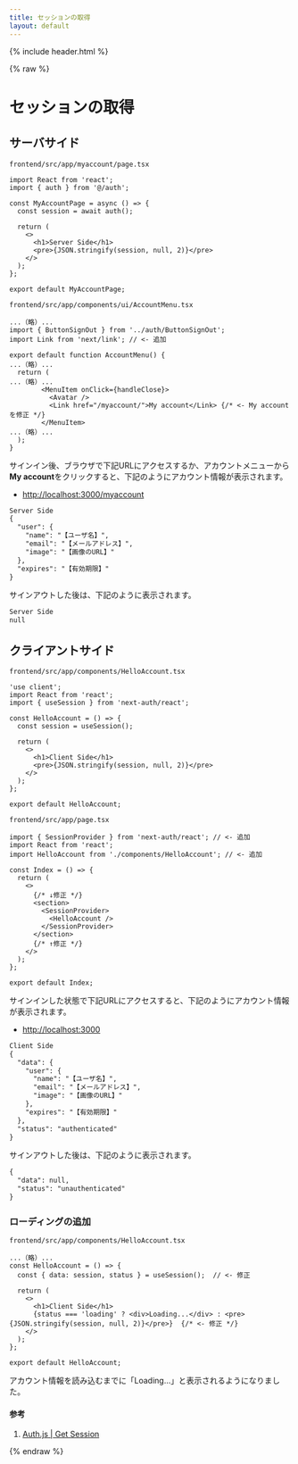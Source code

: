 ```yaml
---
title: セッションの取得
layout: default
---
```


{% include header.html %}

{% raw %}

# セッションの取得

## サーバサイド
`frontend/src/app/myaccount/page.tsx`
```tsx
import React from 'react';
import { auth } from '@/auth';

const MyAccountPage = async () => {
  const session = await auth();

  return (
    <>
      <h1>Server Side</h1>
      <pre>{JSON.stringify(session, null, 2)}</pre>
    </>
  );
};

export default MyAccountPage;
```

`frontend/src/app/components/ui/AccountMenu.tsx`
```
...（略）...
import { ButtonSignOut } from '../auth/ButtonSignOut';
import Link from 'next/link'; // <- 追加

export default function AccountMenu() {
...（略）...
  return (
...（略）...
        <MenuItem onClick={handleClose}>
          <Avatar />
          <Link href="/myaccount/">My account</Link> {/* <- My accountを修正 */}
        </MenuItem>
...（略）...
  );
}
```

サインイン後、ブラウザで下記URLにアクセスするか、アカウントメニューから**My account**をクリックすると、下記のようにアカウント情報が表示されます。
- [http://localhost:3000/myaccount](http://localhost:3000/myaccount)

```txt
Server Side
{
  "user": {
    "name": "【ユーザ名】",
    "email": "【メールアドレス】",
    "image": "【画像のURL】"
  },
  "expires": "【有効期限】"
}
```

サインアウトした後は、下記のように表示されます。
```txt
Server Side
null
```

## クライアントサイド
`frontend/src/app/components/HelloAccount.tsx`
```tsx
'use client';
import React from 'react';
import { useSession } from 'next-auth/react';

const HelloAccount = () => {
  const session = useSession();

  return (
    <>
      <h1>Client Side</h1>
      <pre>{JSON.stringify(session, null, 2)}</pre>
    </>
  );
};

export default HelloAccount;
```

`frontend/src/app/page.tsx`
```tsx
import { SessionProvider } from 'next-auth/react'; // <- 追加
import React from 'react';
import HelloAccount from './components/HelloAccount'; // <- 追加

const Index = () => {
  return (
    <>
      {/* ↓修正 */}
      <section>
        <SessionProvider>
          <HelloAccount />
        </SessionProvider>
      </section>
      {/* ↑修正 */}
    </>
  );
};

export default Index;
```

サインインした状態で下記URLにアクセスすると、下記のようにアカウント情報が表示されます。
- [http://localhost:3000](http://localhost:3000)

```txt
Client Side
{
  "data": {
    "user": {
      "name": "【ユーザ名】",
      "email": "【メールアドレス】",
      "image": "【画像のURL】"
    },
    "expires": "【有効期限】"
  },
  "status": "authenticated"
}
```

サインアウトした後は、下記のように表示されます。
```txt
{
  "data": null,
  "status": "unauthenticated"
}
```

### ローディングの追加
`frontend/src/app/components/HelloAccount.tsx`
```tsx
...（略）...
const HelloAccount = () => {
  const { data: session, status } = useSession();  // <- 修正
  
  return (
    <>
      <h1>Client Side</h1>
      {status === 'loading' ? <div>Loading...</div> : <pre>{JSON.stringify(session, null, 2)}</pre>}  {/* <- 修正 */}
    </>
  );
};

export default HelloAccount;
```

アカウント情報を読み込むまでに「Loading...」と表示されるようになりました。

#### 参考
1. [Auth.js \| Get Session](https://authjs.dev/getting-started/session-management/get-session)

{% endraw %}
